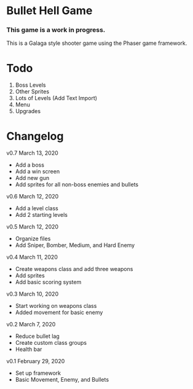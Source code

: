 # Bullet Hell Game
### This game is a work in progress.
This is a Galaga style shooter game using the Phaser game framework.

# Todo
1. Boss Levels
2. Other Sprites
3. Lots of Levels (Add Text Import)
4. Menu
5. Upgrades

# Changelog
v0.7 March 13, 2020
* Add a boss
* Add a win screen
* Add new gun
* Add sprites for all non-boss enemies and bullets

v0.6 March 12, 2020
* Add a level class
* Add 2 starting levels

v0.5 March 12, 2020
* Organize files
* Add Sniper, Bomber, Medium, and Hard Enemy

v0.4 March 11, 2020
* Create weapons class and add three weapons
* Add sprites
* Add basic scoring system

v0.3 March 10, 2020
* Start working on weapons class
* Added movement for basic enemy

v0.2 March 7, 2020
* Reduce bullet lag
* Create custom class groups
* Health bar

v0.1 February 29, 2020
* Set up framework
* Basic Movement, Enemy, and Bullets

